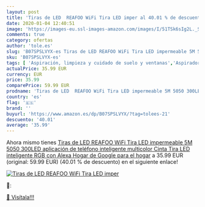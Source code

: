 ```yaml
---
layout: post
title: 'Tiras de LED  REAFOO WiFi Tira LED imper al 40.01 % de descuento'
date: 2020-01-04 12:40:51
image: 'https://images-eu.ssl-images-amazon.com/images/I/51TSk6sIg2L._SL400_.jpg'
comments: true
category: ofertas
author: 'tole.es'
slug: 'B07SPSLVYX-es Tiras de LED REAFOO WiFi Tira LED impermeable 5M 5050...'
sku: 'B07SPSLVYX-es'
tags: [ 'Aspiración, limpieza y cuidado de suelo y ventanas','Aspiradoras','Bombillas','Bombillas Wi-Fi','Electrónica','Hogar y cocina','Iluminación','Robots aspiradores','TV, vídeo y home cinema','Televisores','alexa', ]
actualPrice: 35.99 EUR
currency: EUR
price: 35.99
comparePrice: 59.99 EUR
prodname: 'Tiras de LED  REAFOO WiFi Tira LED impermeable 5M 5050 300LED  aplicación de teléfono inteligente multicolor  Cinta Tira LED inteligente RGB con Alexa  Hogar de Google para el hogar'
country: 'es'
flag: '🇪🇸'
brand: ''
buyurl: 'https://www.amazon.es/dp/B07SPSLVYX/?tag=tolees-21'
descuento: '40.01'
average: '35.99'
---
```


Ahora mismo tienes [Tiras de LED  REAFOO WiFi Tira LED impermeable 5M 5050 300LED  aplicación de teléfono inteligente multicolor  Cinta Tira LED inteligente RGB con Alexa  Hogar de Google para el hogar](https://www.amazon.es/dp/B07SPSLVYX/?tag=tolees-21) a 35.99 EUR (original: 59.99 EUR) (40.01 %  de descuento) en el siguiente enlace!

[![Tiras de LED  REAFOO WiFi Tira LED imper](https://images-eu.ssl-images-amazon.com/images/I/51TSk6sIg2L._SL400_.jpg)](https://www.amazon.es/dp/B07SPSLVYX/?tag=tolees-21)

🔎:


[🛒 Visítala!!!](https://www.amazon.es/dp/B07SPSLVYX/?tag=tolees-21)
